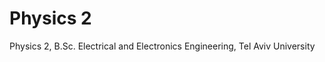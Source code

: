 Physics 2
=================================

Physics 2, B.Sc. Electrical and Electronics Engineering, Tel Aviv University
